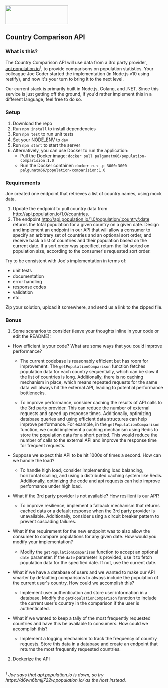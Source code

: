 <img src="atom.png"  width="200" height="60">

## Country Comparison API

### What is this?

The Country Comparison API will use data from a 3rd party provider, [api.population.io](http://api.population.io)<sup>[1](#footnote1)</sup>, to provide comparisons on population statistics.  Your colleague Joe Coder started the implementation (in Node.js v10 using restify), and now it's your turn to bring it to the next level.  

Our current stack is primarily built in Node.js, Golang, and .NET.  Since this service is just getting off the ground, if you'd rather implement this in a different language, feel free to do so.

### Setup

1. Download the repo
2. Run `npm install` to install dependencies
3. Run `npm test` to run unit tests
4. Set your NODE_ENV to `dev`
5. Run `npm start` to start the server
6. Alternatively, you can use Docker to run the application:
   - Pull the Docker image: `docker pull palgunatm66/population-comparision:1.0`
   - Run the Docker container: `docker run -p 3000:3000 palgunatm66/population-comparision:1.0`

### Requirements

Joe created one endpoint that retrieves a list of country names, using mock data.

1. Update the endpoint to pull country data from http://api.population.io/1.0/countries.
2. The endpoint http://api.population.io/1.0/population/:country/:date returns the total population for a given country on a given date.  Design and implement an endpoint in our API that will allow a consumer to specify an arbitrary set of countries and an optional sort order, and receive back a list of countries and their population based on the current date.  If a sort order was specified, return the list sorted on population size, according to the consumer's requested sort order.

Try to be consistent with Joe's implementation in terms of:
* unit tests
* documentation
* error handling
* response codes
* validation
* etc.

Zip your solution, upload it somewhere, and send us a link to the zipped file.

### Bonus
1. Some scenarios to consider (leave your thoughts inline in your code or edit the README):
  * How efficient is your code?  What are some ways that you could improve performance?
    * The current codebase is reasonably efficient but has room for improvement. The `getPopulationComparison` function fetches population data for each country sequentially, which can be slow if the list of countries is long. Additionally, there is no caching mechanism in place, which means repeated requests for the same data will always hit the external API, leading to potential performance bottlenecks.

    * To improve performance, consider caching the results of API calls to the 3rd party provider. This can reduce the number of external requests and speed up response times. Additionally, optimizing database queries and using efficient data structures can help improve performance. For example, in the `getPopulationComparison` function, we could implement a caching mechanism using Redis to store the population data for a short period. This would reduce the number of calls to the external API and improve the response time for frequent requests. 

  * Suppose we expect this API to be hit 1000s of times a second.  How can we handle the load?
    * To handle high load, consider implementing load balancing, horizontal scaling, and using a distributed caching system like Redis. Additionally, optimizing the code and api requests can help improve performance under high load.

  * What if the 3rd party provider is not available?  How resilient is our API?
    * To improve resilience, implement a fallback mechanism that returns cached data or a default response when the 3rd party provider is unavailable. Additionally, consider using a circuit breaker pattern to prevent cascading failures.

  * What if the requirement for the new endpoint was to also allow the consumer to compare populations for any given date.  How would you modify your implementation?
    * Modify the `getPopulationComparison` function to accept an optional `date` parameter. If the `date` parameter is provided, use it to fetch population data for the specified date. If not, use the current date.

  * What if we have a database of users and we wanted to make our API smarter by defaulting comparisons to always include the population of the current user's country.  How could we accomplish this?
    * Implement user authentication and store user information in a database. Modify the `getPopulationComparison` function to include the current user's country in the comparison if the user is authenticated.
    
  * What if we wanted to keep a tally of the most frequently requested countries and have this be available to consumers.  How could we accomplish this?
    * Implement a logging mechanism to track the frequency of country requests. Store this data in a database and create an endpoint that returns the most frequently requested countries.

2. Dockerize the API

<br>
<i><a name="footnote1"><sup>1</sup></a> Joe says that api.population.io is down, so try https://d6wn6bmjj722w.population.io/ as the host instead.<i>
